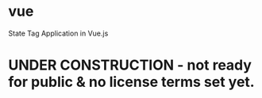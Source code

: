 # vue
State Tag Application in Vue.js

# UNDER CONSTRUCTION - not ready for public & no license terms set yet.
